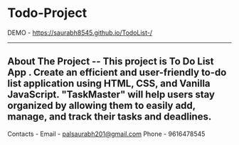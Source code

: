 # Todo-Project
DEMO - https://saurabh8545.github.io/TodoList-/

-------------------------------------------------------------------------------------------------------------------------------
About The Project --
This project is To Do List App . Create an efficient and user-friendly to-do list application using HTML, CSS, and Vanilla JavaScript. "TaskMaster" will help users stay organized by allowing them to easily add, manage, and track their tasks and deadlines.
---------------------------------------------------------------------------------------------------------------------------------
Contacts - 
Email - palsaurabh201@gmail.com
Phone - 9616478545
